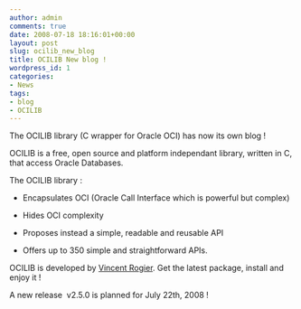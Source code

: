```yaml
---
author: admin
comments: true
date: 2008-07-18 18:16:01+00:00
layout: post
slug: ocilib_new_blog
title: OCILIB New blog !
wordpress_id: 1
categories:
- News
tags:
- blog
- OCILIB
---
```


The OCILIB library (C wrapper for Oracle OCI) has now its own blog !

OCILIB is a free, open source and platform independant library, written in C, that access Oracle Databases.

The OCILIB library :



	
  * Encapsulates OCI (Oracle Call Interface which is powerful but complex)

	
  * Hides OCI complexity

	
  * Proposes instead a simple, readable and reusable API

	
  * Offers up to 350 simple and straightforward APIs.


OCILIB is developed by [Vincent Rogier](mailto:vince.rogier@gmail.com). Get the latest package, install and enjoy it !

A new release  v2.5.0 is planned for July 22th, 2008 !
